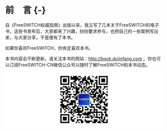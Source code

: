 # 前　言 {-}

自《FreeSWITCH权威指南》出版以来，我又写了几本关于FreeSWITCH的电子书，这些书发布后，大家都来了兴趣，纷纷要求参与，也把自己的一些案例写出来，与大家分享。于是便有了本书。


如果你喜欢FreeSWITCH，你肯定喜欢本书。

本书内容会不断更新，请关注本书的网站：<http://book.dujinfang.com> 。你也可以订阅FreeSWITCH-CN微信公众号以随时了解FreeSWITCH和本书动态。

![FreeSWITCH-CN 微信公众号](images/qr-wechat.png)
